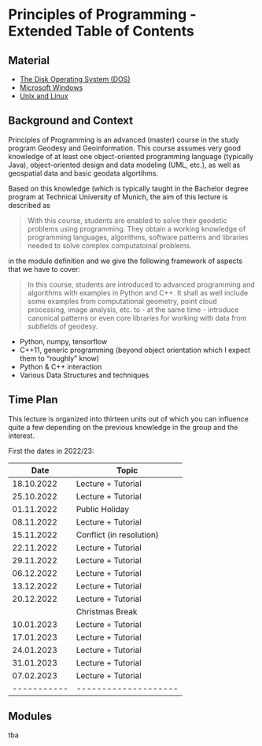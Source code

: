 # Principles of Programming - Extended Table of Contents
## Material
- [The Disk Operating System (DOS)](basics/mswindows/dos)
- [Microsoft Windows](basics/mswindows/windows)
- [Unix and Linux](basics/unix/unix)


## Background and Context

Principles of Programming is an advanced (master) course in the study program Geodesy and Geoinformation. This course assumes very good knowledge of at least one object-oriented programming language (typically Java), object-oriented design and data modeling (UML, etc.), as well as geospatial data and basic geodata algortihms.

Based on this knowledge (which is typically taught in the Bachelor degree program at Technical University of Munich, the aim of this lecture is described as

> With this course, students are enabled to solve their geodetic problems using programming. They obtain a working knowledge of programming languages, algorithms, software patterns and libraries needed to solve complex computatoinal problems.


in the module definition and we give the following framework of aspects that we have to cover:

> In this course, students are introduced to advanced programming and algorithms with examples in Python and C++. It shall as well include some examples from computational geometry, point cloud processing, image analysis, etc. to - at the same time - introduce canonical patterns or even core libraries for working with data from subfields of geodesy.
- Python, numpy, tensorflow
- C++11, generic programming (beyond object orientation which I expect them to “roughly” know)
- Python & C++ interaction
- Various Data Structures and techniques

## Time Plan

This lecture is organized into thirteen units out of which you can influence quite a few depending
on the previous knowledge in the group and the interest.

First the dates in 2022/23:

|Date       | Topic             |
|---------- | ------------------|
|18.10.2022 | Lecture + Tutorial |
|25.10.2022 | Lecture + Tutorial |   
|01.11.2022 | Public Holiday    |
|08.11.2022 | Lecture + Tutorial | 
|15.11.2022 | Conflict (in resolution) |
|22.11.2022 | Lecture + Tutorial | 
|29.11.2022 | Lecture + Tutorial | 
|06.12.2022 | Lecture + Tutorial | 
|13.12.2022 | Lecture + Tutorial | 
|20.12.2022 | Lecture + Tutorial | 
|           | Christmas Break   |
|10.01.2023 | Lecture + Tutorial | 
|17.01.2023 | Lecture + Tutorial |
|24.01.2023 | Lecture + Tutorial | 
|31.01.2023 | Lecture + Tutorial | 
|07.02.2023 | Lecture + Tutorial | 
|-----------|--------------------|

## Modules
tba